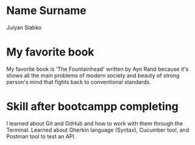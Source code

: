 # Name Surname
Julyan Slabko

# My favorite book
My favorite book is 'The Fountainhead' written by Ayn Rand because it's shows all the main problems of modern society and beauty of strong person's mind that fights back to conventional standards.

# Skill after bootcampp completing
I learned about Git and GitHub and how to work with them through the Terminal. Learned about Gherkin language (Syntax), Cucumber tool, and Postman tool to test an API.